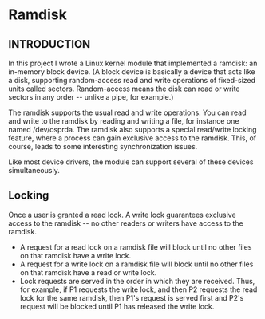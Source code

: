 Ramdisk
=================

INTRODUCTION
------------
In this project I wrote a Linux kernel module that implemented a ramdisk: an in-memory block device. (A block device is basically a device that acts like a disk, supporting random-access read and write operations of fixed-sized units called sectors. Random-access means the disk can read or write sectors in any order -- unlike a pipe, for example.)

The ramdisk supports the usual read and write operations. You can read and write to the ramdisk by reading and writing a file, for instance one named /dev/osprda. The ramdisk also supports a special read/write locking feature, where a process can gain exclusive access to the ramdisk. This, of course, leads to some interesting synchronization issues.

Like most device drivers, the module can support several of these devices simultaneously.

Locking
-------------------
Once a user is granted a read lock. A write lock guarantees exclusive access to the ramdisk -- no other readers or writers have access to the ramdisk.

* A request for a read lock on a ramdisk file will block until no other files on that ramdisk have a write lock.
* A request for a write lock on a ramdisk file will block until no other files on that ramdisk have a read or write lock.
* Lock requests are served in the order in which they are received. Thus, for example, if P1 requests the write lock, and then P2 requests the read lock for the same ramdisk, then P1's request is served first and P2's request will be blocked until P1 has released the write lock.
